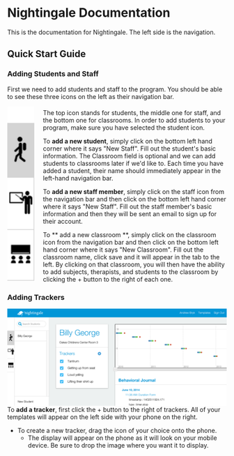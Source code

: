 Nightingale Documentation
=========================

This is the documentation for Nightingale. The left side is the navigation.

Quick Start Guide
-----------------

### Adding Students and Staff
First we need to add students and staff to the program. You should be able to see these three icons on the left as their navigation bar.

<img src='/navbar.png' height='400' style='float:left; padding-right: 20px; padding-bottom: 20px;'>

<p style="margin-top: 20px;">The top icon stands for students, the middle one for staff, and the bottom one for classrooms. In order to add students to your program, make sure you have selected the student icon. </p>

To **add a new student**, simply click on the bottom left hand corner where it says "New Staff". Fill out the student's basic information. The Classroom field is optional and we can add students to classrooms later if we'd like to. Each time you have added a student, their name should immediately appear in the left-hand navigation bar.

To **add a new staff member**, simply click on the staff icon from the navigation bar and then click on the bottom left hand corner where it says "New Staff". Fill out the staff member's basic information and then they will be sent an email to sign up for their account.

To ** add a new classroom **, simply click on the classroom icon from the navigation bar and then click on the bottom left hand corner where it says "New Classroom". Fill out the classroom name, click save and it will appear in the tab to the left. By clicking on that classroom, you will then have the ability to add subjects, therapists, and students to the classroom by clicking the + button to the right of each one.


### Adding Trackers
<img src='/student_profile.png' width='700' style='float:left;'>
<hr>

To **add a tracker**, first click the + button to the right of trackers. All of your templates will appear on the left side with your phone on the right. 

* To create a new tracker, drag the icon of your choice onto the phone.
    *  The display will appear on the phone as it will look on your mobile device. Be sure to drop the image where you want it to display.




